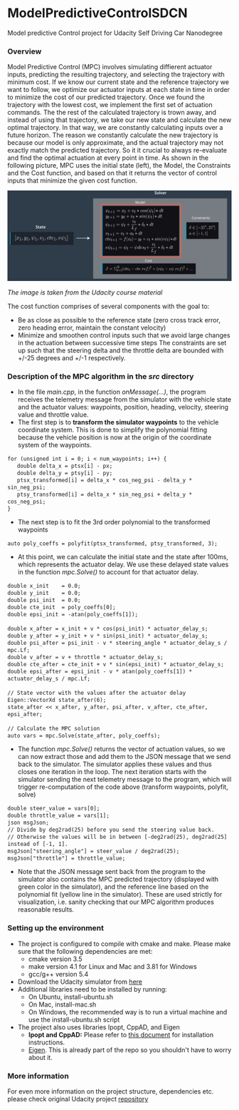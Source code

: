 # ModelPredictiveControlSDCN

Model predictive Control project for Udacity Self Driving Car Nanodegree

### Overview

Model Predictive Control (MPC) involves simulating diffierent actuator inputs, predicting the resulting trajectory, and selecting the trajectory with minimum cost. If we know our current state and the reference trajectory we want to follow, we optimize our actuator inputs at each state in time in order to minimize the cost of our predicted trajectory. 
Once we found the trajectory with the lowest cost, we implement the first set of actuation commands. The the rest of the calculated trajectory is trown away, and instead of using that trajectory, we take our new state and calculate the new optimal trajectory. In that way, we are constantly calculating inputs over a future horizon. The reason we constantly calculate the new trajectory is because our model is only approximate, and the actual trajectory may not exactly match the predicted trajectory. So it it crucial to always re-evaluate and find the optimal actuation at every point in time. 
As shown in the following picture, MPC uses the initial state (left), the Model, the Constraints and the Cost function, and based on that it returns the vector of control inputs that minimize the given cost function. 

<img src="images/MPC_loop.png" width="700" alt="MPC loop equations" />

_The image is taken from the Udacity course material_

The cost function comprises of several components with the goal to:
- Be as close as possible to the reference state (zero cross track error, zero heading error, maintain the constant velocity)
- Minimize and smoothen control inputs such that we avoid large changes in the actuation between successive time steps
The constraints are set up such that the steering delta and the throttle delta are bounded with +/-25 degrees and +/-1 respectively.

### Description of the MPC algorithm in the _src_ directory

- In the file _main.cpp_, in the function _onMessage(...)_, the program receives the telemetry message from the simulator with the vehicle state and the actuator values: waypoints, position, heading, velocity, steering value and throttle value. 
- The first step is to __transform the simulator waypoints__ to the vehicle coordinate system. This is done to simplify the polynomial fitting because the vehicle position is now at the origin of the coordinate system of the waypoints. 
```
for (unsigned int i = 0; i < num_waypoints; i++) {
   double delta_x = ptsx[i] - px;
   double delta_y = ptsy[i] - py;
   ptsx_transformed[i] = delta_x * cos_neg_psi - delta_y * sin_neg_psi;
   ptsy_transformed[i] = delta_x * sin_neg_psi + delta_y * cos_neg_psi;
}
```
- The next step is to fit the 3rd order polynomial to the transformed waypoints
```
auto poly_coeffs = polyfit(ptsx_transformed, ptsy_transformed, 3);
```
- At this point, we can calculate the initial state and the state after 100ms, which represents the actuator delay. We use these delayed state values in the function _mpc.Solve()_ to account for that actuator delay. 
```
double x_init    = 0.0;
double y_init    = 0.0;
double psi_init  = 0.0;
double cte_init  = poly_coeffs[0];
double epsi_init = -atan(poly_coeffs[1]);

double x_after = x_init + v * cos(psi_init) * actuator_delay_s;
double y_after = y_init + v * sin(psi_init) * actuator_delay_s;
double psi_after = psi_init - v * steering_angle * actuator_delay_s / mpc.Lf;
double v_after = v + throttle * actuator_delay_s;
double cte_after = cte_init + v * sin(epsi_init) * actuator_delay_s;
double epsi_after = epsi_init - v * atan(poly_coeffs[1]) * actuator_delay_s / mpc.Lf;

// State vector with the values after the actuator delay
Eigen::VectorXd state_after(6);
state_after << x_after, y_after, psi_after, v_after, cte_after, epsi_after;

// Calculate the MPC solution
auto vars = mpc.Solve(state_after, poly_coeffs);
```
- The function _mpc.Solve()_ returns the vector of actuation values, so we can now extract those and add them to the JSON message that we send back to the simulator. The simulator applies these values and thus closes one iteration in the loop. The next iteration starts with the simulator sending the next telemetry message to the program, which will trigger re-computation of the code above (transform waypoints, polyfit, solve)
```
double steer_value = vars[0];
double throttle_value = vars[1];
json msgJson;
// Divide by deg2rad(25) before you send the steering value back.
// Otherwise the values will be in between [-deg2rad(25), deg2rad(25] instead of [-1, 1].
msgJson["steering_angle"] = steer_value / deg2rad(25);
msgJson["throttle"] = throttle_value;
```
- Note that the JSON message sent back from the program to the simulator also contains the MPC predicted trajectory (displayed with green color in the simulator), and the reference line based on the polynomial fit (yellow line in the simulator). These are used strictly for visualization, i.e. sanity checking that our MPC algorithm produces reasonable results. 

### Setting up the environment 
- The project is configured to compile with cmake and make. Please make sure that the following dependencies are met:
   - cmake version 3.5
   - make version 4.1 for Linux and Mac and 3.81 for Windows
   - gcc/g++ version 5.4
- Download the Udacity simulator from [here](https://github.com/udacity/self-driving-car-sim/releases/)
- Additional libraries need to be installed by running:
   - On Ubuntu, install-ubuntu.sh 
   - On Mac, install-mac.sh
   - On Windows, the recommended way is to run a virtual machine and use the install-ubuntu.sh script
- The project also uses libraries Ipopt, CppAD, and Eigen 
   - **Ipopt and CppAD:** Please refer to [this document](https://github.com/udacity/CarND-MPC-Project/blob/master/install_Ipopt_CppAD.md) for installation instructions.
   - [Eigen](http://eigen.tuxfamily.org/index.php?title=Main_Page). This is already part of the repo so you shouldn't have to worry about it.
   
### More information
For even more information on the project structure, dependencies etc. please check original Udacity project [repository](https://github.com/udacity/CarND-MPC-Project)
